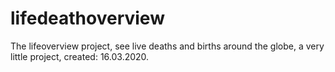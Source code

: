 # lifedeathoverview
The lifeoverview project, see live deaths and births around the globe, a very little project, created: 16.03.2020.

